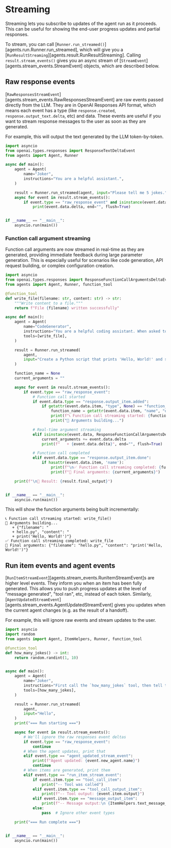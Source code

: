# Streaming

Streaming lets you subscribe to updates of the agent run as it proceeds. This can be useful for showing the end-user progress updates and partial responses.

To stream, you can call [`Runner.run_streamed()`][agents.run.Runner.run_streamed], which will give you a [`RunResultStreaming`][agents.result.RunResultStreaming]. Calling `result.stream_events()` gives you an async stream of [`StreamEvent`][agents.stream_events.StreamEvent] objects, which are described below.

## Raw response events

[`RawResponsesStreamEvent`][agents.stream_events.RawResponsesStreamEvent] are raw events passed directly from the LLM. They are in OpenAI Responses API format, which means each event has a type (like `response.created`, `response.output_text.delta`, etc) and data. These events are useful if you want to stream response messages to the user as soon as they are generated.

For example, this will output the text generated by the LLM token-by-token.

```python
import asyncio
from openai.types.responses import ResponseTextDeltaEvent
from agents import Agent, Runner

async def main():
    agent = Agent(
        name="Joker",
        instructions="You are a helpful assistant.",
    )

    result = Runner.run_streamed(agent, input="Please tell me 5 jokes.")
    async for event in result.stream_events():
        if event.type == "raw_response_event" and isinstance(event.data, ResponseTextDeltaEvent):
            print(event.data.delta, end="", flush=True)


if __name__ == "__main__":
    asyncio.run(main())
```

### Function call argument streaming

Function call arguments are now streamed in real-time as they are generated, providing immediate feedback during large parameter generation. This is especially useful for scenarios like code generation, API request building, or complex configuration creation.

```python
import asyncio
from openai.types.responses import ResponseFunctionCallArgumentsDeltaEvent
from agents import Agent, Runner, function_tool

@function_tool
def write_file(filename: str, content: str) -> str:
    """Write content to a file."""
    return f"File {filename} written successfully"

async def main():
    agent = Agent(
        name="CodeGenerator",
        instructions="You are a helpful coding assistant. When asked to create files, use the write_file tool.",
        tools=[write_file],
    )

    result = Runner.run_streamed(
        agent,
        input="Create a Python script that prints 'Hello, World!' and saves it as hello.py"
    )

    function_name = None
    current_arguments = ""

    async for event in result.stream_events():
        if event.type == "raw_response_event":
            # Function call started
            if event.data.type == "response.output_item.added":
                if getattr(event.data.item, "type", None) == "function_call":
                    function_name = getattr(event.data.item, "name", "unknown")
                    print(f"📞 Function call streaming started: {function_name}()")
                    print("📝 Arguments building...")

            # Real-time argument streaming
            elif isinstance(event.data, ResponseFunctionCallArgumentsDeltaEvent):
                current_arguments += event.data.delta
                print(f"   + {event.data.delta}", end="", flush=True)

            # Function call completed
            elif event.data.type == "response.output_item.done":
                if hasattr(event.data.item, 'name'):
                    print(f"\n✅ Function call streaming completed: {function_name}")
                    print(f"🔧 Final arguments: {current_arguments}")

    print(f"\n🎉 Result: {result.final_output}")


if __name__ == "__main__":
    asyncio.run(main())
```

This will show the function arguments being built incrementally:
```
📞 Function call streaming started: write_file()
📝 Arguments building...
   + {"filename": "
   + hello.py", "content": "
   + print('Hello, World!')"}
✅ Function call streaming completed: write_file
🔧 Final arguments: {"filename": "hello.py", "content": "print('Hello, World!')"}
```

## Run item events and agent events

[`RunItemStreamEvent`][agents.stream_events.RunItemStreamEvent]s are higher level events. They inform you when an item has been fully generated. This allows you to push progress updates at the level of "message generated", "tool ran", etc, instead of each token. Similarly, [`AgentUpdatedStreamEvent`][agents.stream_events.AgentUpdatedStreamEvent] gives you updates when the current agent changes (e.g. as the result of a handoff).

For example, this will ignore raw events and stream updates to the user.

```python
import asyncio
import random
from agents import Agent, ItemHelpers, Runner, function_tool

@function_tool
def how_many_jokes() -> int:
    return random.randint(1, 10)


async def main():
    agent = Agent(
        name="Joker",
        instructions="First call the `how_many_jokes` tool, then tell that many jokes.",
        tools=[how_many_jokes],
    )

    result = Runner.run_streamed(
        agent,
        input="Hello",
    )
    print("=== Run starting ===")

    async for event in result.stream_events():
        # We'll ignore the raw responses event deltas
        if event.type == "raw_response_event":
            continue
        # When the agent updates, print that
        elif event.type == "agent_updated_stream_event":
            print(f"Agent updated: {event.new_agent.name}")
            continue
        # When items are generated, print them
        elif event.type == "run_item_stream_event":
            if event.item.type == "tool_call_item":
                print("-- Tool was called")
            elif event.item.type == "tool_call_output_item":
                print(f"-- Tool output: {event.item.output}")
            elif event.item.type == "message_output_item":
                print(f"-- Message output:\n {ItemHelpers.text_message_output(event.item)}")
            else:
                pass  # Ignore other event types

    print("=== Run complete ===")


if __name__ == "__main__":
    asyncio.run(main())
```
